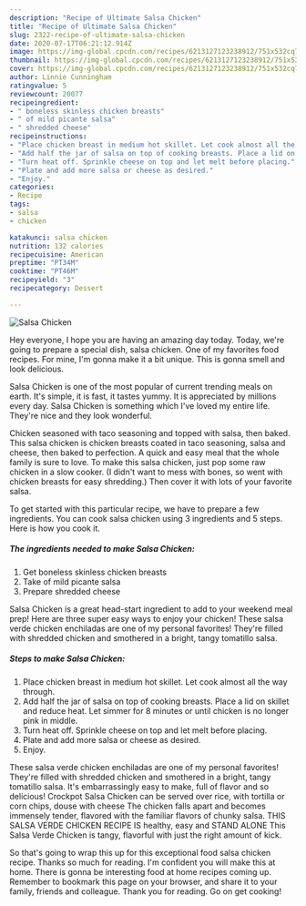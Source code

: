 ```yaml
---
description: "Recipe of Ultimate Salsa Chicken"
title: "Recipe of Ultimate Salsa Chicken"
slug: 2322-recipe-of-ultimate-salsa-chicken
date: 2020-07-17T06:21:12.914Z
image: https://img-global.cpcdn.com/recipes/6213127123238912/751x532cq70/salsa-chicken-recipe-main-photo.jpg
thumbnail: https://img-global.cpcdn.com/recipes/6213127123238912/751x532cq70/salsa-chicken-recipe-main-photo.jpg
cover: https://img-global.cpcdn.com/recipes/6213127123238912/751x532cq70/salsa-chicken-recipe-main-photo.jpg
author: Linnie Cunningham
ratingvalue: 5
reviewcount: 20077
recipeingredient:
- " boneless skinless chicken breasts"
- " of mild picante salsa"
- " shredded cheese"
recipeinstructions:
- "Place chicken breast in medium hot skillet. Let cook almost all the way through."
- "Add half the jar of salsa on top of cooking breasts. Place a lid on skillet and reduce heat. Let simmer for 8 minutes or until chicken is no longer pink in middle."
- "Turn heat off. Sprinkle cheese on top and let melt before placing."
- "Plate and add more salsa or cheese as desired."
- "Enjoy."
categories:
- Recipe
tags:
- salsa
- chicken

katakunci: salsa chicken 
nutrition: 132 calories
recipecuisine: American
preptime: "PT34M"
cooktime: "PT46M"
recipeyield: "3"
recipecategory: Dessert

---
```



![Salsa Chicken](https://img-global.cpcdn.com/recipes/6213127123238912/751x532cq70/salsa-chicken-recipe-main-photo.jpg)

Hey everyone, I hope you are having an amazing day today. Today, we're going to prepare a special dish, salsa chicken. One of my favorites food recipes. For mine, I'm gonna make it a bit unique. This is gonna smell and look delicious.

Salsa Chicken is one of the most popular of current trending meals on earth. It's simple, it is fast, it tastes yummy. It is appreciated by millions every day. Salsa Chicken is something which I've loved my entire life. They're nice and they look wonderful.

Chicken seasoned with taco seasoning and topped with salsa, then baked. This salsa chicken is chicken breasts coated in taco seasoning, salsa and cheese, then baked to perfection. A quick and easy meal that the whole family is sure to love. To make this salsa chicken, just pop some raw chicken in a slow cooker. (I didn&#39;t want to mess with bones, so went with chicken breasts for easy shredding.) Then cover it with lots of your favorite salsa.


To get started with this particular recipe, we have to prepare a few ingredients. You can cook salsa chicken using 3 ingredients and 5 steps. Here is how you cook it.

<!--inarticleads1-->

##### The ingredients needed to make Salsa Chicken:

1. Get  boneless skinless chicken breasts
1. Take  of mild picante salsa
1. Prepare  shredded cheese


Salsa Chicken is a great head-start ingredient to add to your weekend meal prep! Here are three super easy ways to enjoy your chicken! These salsa verde chicken enchiladas are one of my personal favorites! They&#39;re filled with shredded chicken and smothered in a bright, tangy tomatillo salsa. 

<!--inarticleads2-->

##### Steps to make Salsa Chicken:

1. Place chicken breast in medium hot skillet. Let cook almost all the way through.
1. Add half the jar of salsa on top of cooking breasts. Place a lid on skillet and reduce heat. Let simmer for 8 minutes or until chicken is no longer pink in middle.
1. Turn heat off. Sprinkle cheese on top and let melt before placing.
1. Plate and add more salsa or cheese as desired.
1. Enjoy.


These salsa verde chicken enchiladas are one of my personal favorites! They&#39;re filled with shredded chicken and smothered in a bright, tangy tomatillo salsa. It&#39;s embarrassingly easy to make, full of flavor and so delicious! Crockpot Salsa Chicken can be served over rice, with tortilla or corn chips, douse with cheese The chicken falls apart and becomes immensely tender, flavored with the familiar flavors of chunky salsa. THIS SALSA VERDE CHICKEN RECIPE IS healthy, easy and STAND ALONE This Salsa Verde Chicken is tangy, flavorful with just the right amount of kick. 

So that's going to wrap this up for this exceptional food salsa chicken recipe. Thanks so much for reading. I'm confident you will make this at home. There is gonna be interesting food at home recipes coming up. Remember to bookmark this page on your browser, and share it to your family, friends and colleague. Thank you for reading. Go on get cooking!
